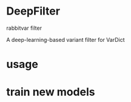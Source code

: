 # DeepFilter
rabbitvar filter

A deep-learning-based variant filter for VarDict

# usage

# train new models
